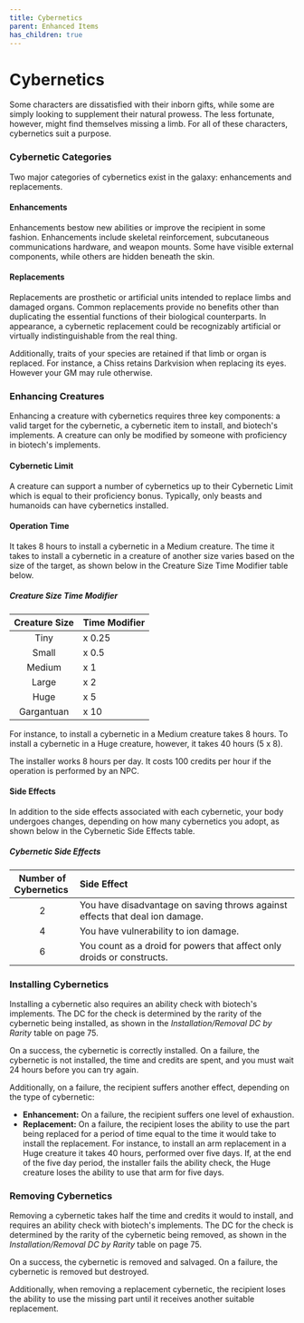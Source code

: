 ```yaml
---
title: Cybernetics
parent: Enhanced Items
has_children: true
---
```


# Cybernetics
Some characters are dissatisfied with their inborn gifts, while some are simply looking to supplement their natural prowess. The less fortunate, however, might find themselves missing a limb. For all of these characters, cybernetics suit a purpose.

### Cybernetic Categories
Two major categories of cybernetics exist in the galaxy: enhancements and replacements.

#### Enhancements
Enhancements bestow new abilities or improve the recipient in some fashion. Enhancements include skeletal reinforcement, subcutaneous communications hardware, and weapon mounts. Some have visible external components, while others are hidden beneath the skin. 

#### Replacements
Replacements are prosthetic or artificial units intended to replace limbs and damaged organs. Common replacements provide no benefits other than duplicating the essential functions of their biological counterparts. In appearance, a cybernetic replacement could be recognizably artificial or virtually indistinguishable from the real thing. 

Additionally, traits of your species are retained if that limb or organ is replaced. For instance, a Chiss retains Darkvision when replacing its eyes. However your GM may rule otherwise.

### Enhancing Creatures
Enhancing a creature with cybernetics requires three key components: a valid target for the cybernetic, a cybernetic item to install, and biotech's implements. A creature can only be modified by someone with proficiency in biotech's implements.

#### Cybernetic Limit
A creature can support a number of cybernetics up to their Cybernetic Limit which is equal to their proficiency bonus. Typically, only beasts and humanoids can have cybernetics installed.

#### Operation Time
It takes 8 hours to install a cybernetic in a Medium creature. The time it takes to install a cybernetic in a creature of another size varies based on the size of the target, as shown below in the Creature Size Time Modifier table below.

##### Creature Size Time Modifier
| Creature Size | Time Modifier |
|:----:|:-------------|
| Tiny  |x 0.25 |
| Small |x 0.5 |
| Medium |x 1 |
| Large |x 2 |
| Huge |x 5 |
| Gargantuan |x 10 |

For instance, to install a cybernetic in a Medium creature takes 8 hours. To install a cybernetic in a Huge creature, however, it takes 40 hours (5 x 8).

The installer works 8 hours per day. It costs 100 credits per hour if the operation is performed by an NPC. 

#### Side Effects
In addition to the side effects associated with each cybernetic, your body undergoes changes, depending on how many cybernetics you adopt, as shown below in the Cybernetic Side Effects table.

##### Cybernetic Side Effects
|Number of<br> Cybernetics&nbsp;|Side Effect|
|:--:|:--|
|2|You have disadvantage on saving throws against effects that deal ion damage.|
|4|You have vulnerability to ion damage.|
|6|You count as a droid for powers that affect only droids or constructs.|

### Installing Cybernetics
Installing a cybernetic also requires an ability check with biotech's implements. The DC for the check is determined by the rarity of the cybernetic being installed, as shown in the *Installation/Removal DC by Rarity* table on page 75.

On a success, the cybernetic is correctly installed. On a failure, the cybernetic is not installed, the time and credits are spent, and you must wait 24 hours before you can try again.

Additionally, on a failure, the recipient suffers another effect, depending on the type of cybernetic:
- **Enhancement:** On a failure, the recipient suffers one level of exhaustion.
- **Replacement:** On a failure, the recipient loses the ability to use the part being replaced for a period of time equal to the time it would take to install the replacement. For instance, to install an arm replacement in a Huge creature it takes 40 hours, performed over five days. If, at the end of the five day period, the installer fails the ability check, the Huge creature loses the ability to use that arm for five days. 

### Removing Cybernetics
Removing a cybernetic takes half the time and credits it would to install, and requires an ability check with biotech's implements. The DC for the check is determined by the rarity of the cybernetic being removed, as shown in the *Installation/Removal DC by Rarity* table on page 75.

On a success, the cybernetic is removed and salvaged. On a failure, the cybernetic is removed but destroyed.

Additionally, when removing a replacement cybernetic, the recipient loses the ability to use the missing part until it receives another suitable replacement.